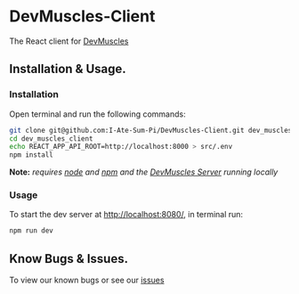 # DevMuscles-Client

The React client for [DevMuscles](https://github.com/I-Ate-Sum-Pi/DevMuscles)

## Installation & Usage.

### Installation

Open terminal and run the following commands:

```sh
git clone git@github.com:I-Ate-Sum-Pi/DevMuscles-Client.git dev_muscles_client
cd dev_muscles_client
echo REACT_APP_API_ROOT=http://localhost:8000 > src/.env
npm install
```

**Note:** _requires [node](https://nodejs.org/en/) and [npm](https://www.npmjs.com/) and the [DevMuscles Server](https://github.com/I-Ate-Sum-Pi/DevMuscles) running locally_

### Usage

To start the dev server at [http://localhost:8080/](http://localhost:8080/), in terminal run:

```sh
npm run dev
```

## Know Bugs & Issues.

To view our known bugs or see our [issues](https://github.com/I-Ate-Sum-Pi/DevMuscles/issues)

